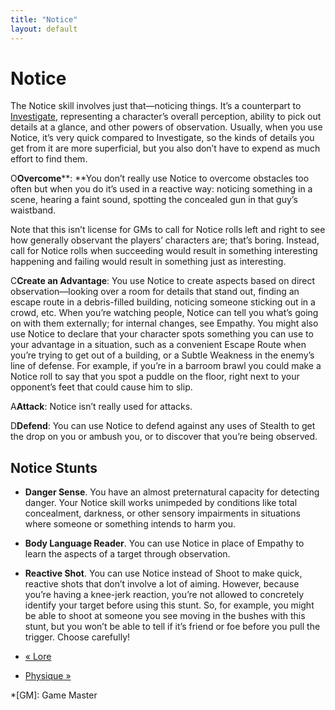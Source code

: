 ```yaml
---
title: "Notice"
layout: default
---
```


#  Notice

The Notice skill involves just that—noticing things. It’s a counterpart to
[Investigate](../../fate-core/investigate), representing a
character’s overall perception, ability to pick out details at a glance, and
other powers of observation. Usually, when you use Notice, it’s very quick
compared to Investigate, so the kinds of details you get from it are more
superficial, but you also don’t have to expend as much effort to find them.

<span class="fate_font">O</span>**Overcome****: **You don’t really use Notice to
overcome obstacles too often but when you do it’s used in a reactive way:
noticing something in a scene, hearing a faint sound, spotting the concealed
gun in that guy’s waistband.

Note that this isn’t license for GMs to call for Notice rolls left and right
to see how generally observant the players’ characters are; that’s boring.
Instead, call for Notice rolls when succeeding would result in something
interesting happening and failing would result in something just as
interesting.

<span class="fate_font">C</span>**Create an Advantage**: You use Notice to create
aspects based on direct observation—looking over a room for details that stand
out, finding an escape route in a debris-filled building, noticing someone
sticking out in a crowd, etc. When you’re watching people, Notice can tell you
what’s going on with them externally; for internal changes, see Empathy. You
might also use Notice to declare that your character spots something you can
use to your advantage in a situation, such as a convenient <span class="aspect">Escape
Route</span> when you’re trying to get out of a building, or a
<span class="aspect">Subtle Weakness</span> in the enemy’s line of defense. For
example, if you’re in a barroom brawl you could make a Notice roll to say that
you spot a puddle on the floor, right next to your opponent’s feet that could
cause him to slip.

<span class="fate_font">A</span>**Attack**: Notice isn’t really used for attacks.

<span class="fate_font">D</span>**Defend**: You can use Notice to defend against any
uses of Stealth to get the drop on you or ambush you, or to discover that
you’re being observed.

## Notice Stunts

  * **Danger Sense**. You have an almost preternatural capacity for detecting danger. Your Notice skill works unimpeded by conditions like total concealment, darkness, or other sensory impairments in situations where someone or something intends to harm you.
  * **Body Language Reader**. You can use Notice in place of Empathy to learn the aspects of a target through observation.
  * **Reactive Shot**. You can use Notice instead of Shoot to make quick, reactive shots that don’t involve a lot of aiming. However, because you’re having a knee-jerk reaction, you’re not allowed to concretely identify your target before using this stunt. So, for example, you might be able to shoot at someone you see moving in the bushes with this stunt, but you won’t be able to tell if it’s friend or foe before you pull the trigger. Choose carefully!

  * [« Lore](/fate-srd/fate-core/lore)
  * [Physique »](/fate-srd/fate-core/physique)

  *[GM]: Game Master

